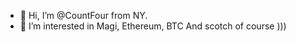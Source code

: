 - 👋 Hi, I’m @CountFour from NY.
- 👀 I’m interested in Magi, Ethereum, BTC
    And scotch of course ))) 

<!---
CountFour/CountFour is a ✨ special ✨ repository because its `README.md` (this file) appears on your GitHub profile.
You can click the Preview link to take a look at your changes.
--->
